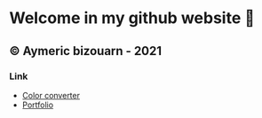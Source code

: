 # Welcome in my github website 🎉
## © Aymeric bizouarn - 2021
### Link
- [Color converter](https://bizouarn.github.io/Portfolio/)
- [Portfolio](https://bizouarn.github.io/color-converter-gui/)
